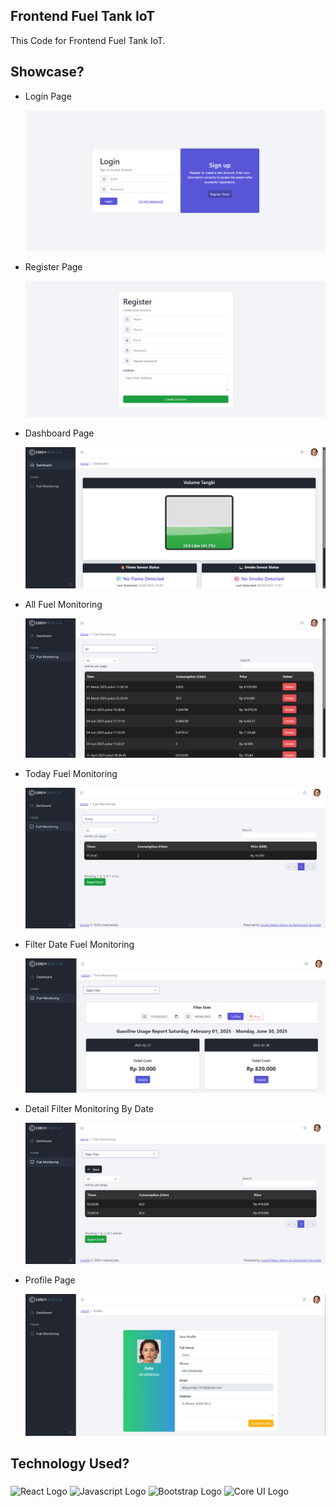 ## Frontend Fuel Tank IoT

This Code for Frontend Fuel Tank IoT.

## Showcase?

- Login Page

  ![Login Page](docs/Login_page.png)

- Register Page

  ![Register Page](docs/Register_page.png)

- Dashboard Page

  ![Dashboard Page](docs/Dashboard_page.png)

- All Fuel Monitoring

  ![All Fuel Monitoring Page](docs/AllFuelMontirng_page.png)

- Today Fuel Monitoring

  ![Today Fuel Monitoring Page](docs/TodayFuelMonitoring_page.png)

- Filter Date Fuel Monitoring

  ![Filter Date Fuel Monitoring Page](docs/FilterDateFuelMonitoring_page.png)

- Detail Filter Monitoring By Date

  ![Detail Fuel Monitoring Page](docs/DetailFilterMonitoring_page.png)

- Profile Page

  ![Detail Fuel Monitoring Page](docs/Profile_page.png)

<h2 align="left">Technology Used?</h2>

###

<div align="left">
  <img src="https://pluspng.com/img-png/react-logo-png-react-js-logo-history-design-history-and-evolution-5500x3094.png" height="60" alt="React Logo"  />
   <img src="https://logos-world.net/wp-content/uploads/2023/02/JavaScript-Emblem.png" height="60" alt="Javascript Logo"  />
   <img src="https://cdn.freelogovectors.net/wp-content/uploads/2022/10/bootstrap-logo-freelogovectors.net_.png" height="60" alt="Bootstrap Logo"  />
   <img src="https://avatars.githubusercontent.com/u/36859861?s=280&v=4" height="60" alt="Core UI Logo"  />
</div>

###
